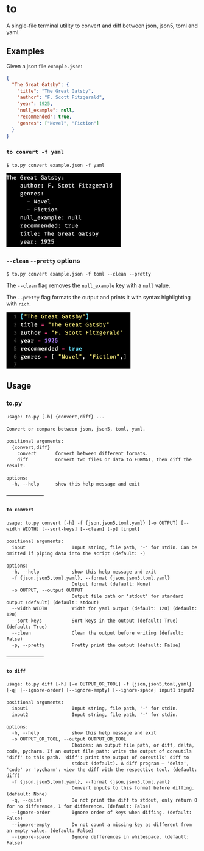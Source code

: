 # to

A single-file terminal utility to convert and diff between json, json5, toml and yaml.

## Examples

Given a json file `example.json`:

```json
{
  "The Great Gatsby": {
    "title": "The Great Gatsby",
    "author": "F. Scott Fitzgerald",
    "year": 1925,
    "null_example": null,
    "recommended": true,
    "genres": ["Novel", "Fiction"]
  }
}
```

### `to convert -f yaml`
    $ to.py convert example.json -f yaml

![json-to-yaml-example.png](docs/json-to-yaml-example.png)

### `--clean` `--pretty` options

    $ to.py convert example.json -f toml --clean --pretty
The `--clean` flag removes the `null_example` key with a `null` value.

The `--pretty` flag formats the output and prints it with syntax highlighting with `rich`.


![json-to-toml-clean-pretty-example.png](/docs/json-to-toml-clean-pretty-example.png)

## Usage

### to.py
```
usage: to.py [-h] {convert,diff} ...

Convert or compare between json, json5, toml, yaml.

positional arguments:
  {convert,diff}
    convert       Convert between different formats.
    diff          Convert two files or data to FORMAT, then diff the result.

options:
  -h, --help      show this help message and exit
```
———————

#### `to convert`
```
usage: to.py convert [-h] -f {json,json5,toml,yaml} [-o OUTPUT] [--width WIDTH] [--sort-keys] [--clean] [-p] [input]

positional arguments:
  input                 Input string, file path, '-' for stdin. Can be omitted if piping data into the script (default: -)

options:
  -h, --help            show this help message and exit
  -f {json,json5,toml,yaml}, --format {json,json5,toml,yaml}
                        Output format (default: None)
  -o OUTPUT, --output OUTPUT
                        Output file path or 'stdout' for standard output (default) (default: stdout)
  --width WIDTH         Width for yaml output (default: 120) (default: 120)
  --sort-keys           Sort keys in the output (default: True) (default: True)
  --clean               Clean the output before writing (default: False)
  -p, --pretty          Pretty print the output (default: False)
```
———————

#### `to diff`
```
usage: to.py diff [-h] [-o OUTPUT_OR_TOOL] -f {json,json5,toml,yaml} [-q] [--ignore-order] [--ignore-empty] [--ignore-space] input1 input2

positional arguments:
  input1                Input string, file path, '-' for stdin.
  input2                Input string, file path, '-' for stdin.

options:
  -h, --help            show this help message and exit
  -o OUTPUT_OR_TOOL, --output OUTPUT_OR_TOOL
                        Choices: an output file path, or diff, delta, code, pycharm. If an output file path: write the output of coreutils 'diff' to this path. 'diff': print the output of coreutils' diff to
                        stdout (default). A diff program — 'delta', 'code' or 'pycharm': view the diff with the respective tool. (default: diff)
  -f {json,json5,toml,yaml}, --format {json,json5,toml,yaml}
                        Convert inputs to this format before diffing. (default: None)
  -q, --quiet           Do not print the diff to stdout, only return 0 for no difference, 1 for difference. (default: False)
  --ignore-order        Ignore order of keys when diffing. (default: False)
  --ignore-empty        Do not count a missing key as different from an empty value. (default: False)
  --ignore-space        Ignore differences in whitespace. (default: False)
```
